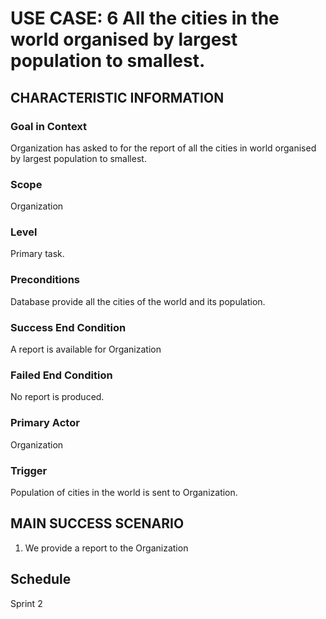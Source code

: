 # USE CASE: 6 All the cities in the world organised by largest population to smallest.

## CHARACTERISTIC INFORMATION

### Goal in Context
Organization has asked to for the report of all the cities in world organised by largest population to smallest. 


### Scope

Organization

### Level

Primary task.

### Preconditions

Database provide all the cities of the world and its population. 

### Success End Condition

A report is available for Organization

### Failed End Condition

No report is produced.

### Primary Actor

Organization

### Trigger

Population of cities in the world is sent to Organization.

## MAIN SUCCESS SCENARIO

1. We provide a report to the Organization

## Schedule
Sprint 2